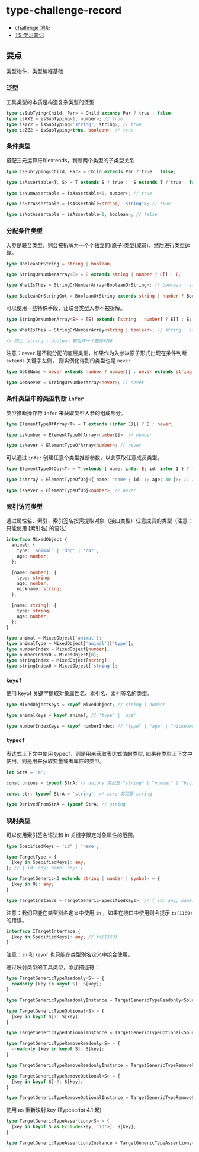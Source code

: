 # type-challenge-record

* [challenge 地址](https://github.com/type-challenges/type-challenges/blob/main/README.zh-CN.md)
* [TS 学习笔记](https://www.processon.com/view/link/62c14da31e085372914ec515)
## 要点

类型物件，类型编程基础

### 泛型

工具类型的本质是构造复杂类型的泛型

```ts
type isSubTying<Child, Par> = Child extends Par ? true : false;
type isXX2 = isSubTyping<1, number>; // true
type isYY2 = isSubTyping<'string', string>; // true
type isZZ2 = isSubTyping<true, boolean>; // true
```

### 条件类型

搭配三元运算符和extends，判断两个类型的子类型关系

```ts
type isSubTyping<Child, Par> = Child extends Par ? true : false;

type isAssertable<T, S> = T extends S ? true :  S extends T ? true : false;

type isNumAssertable = isAssertable<1, number>; // true

type isStrAssertable = isAssertable<string, 'string'>; // true

type isNotAssertable = isAssertable<1, boolean>; // false
```

### 分配条件类型

入参是联合类型，则会被拆解为一个个独立的(原子)类型(成员)，然后进行类型运算。

```ts
type BooleanOrString = string | boolean;

type StringOrNumberArray<E> = E extends string | number ? E[] : E;

type WhatIsThis = StringOrNumberArray<BooleanOrString>; // boolean | string[]

type BooleanOrStringGot = BooleanOrString extends string | number ? BooleanOrString[] : BooleanOrString; //  string | boolean
```

可以使用一些特殊手段，让联合类型入参不被拆解。

```ts
type StringOrNumberArray<E> = [E] extends [string | number] ? E[] : E;

type WhatIsThis = StringOrNumberArray<string | boolean>; // string | boolean

// 如上，string | boolean 被当作一个整体对待
```

注意：`never` 是不能分配的底层类型，如果作为入参以原子形式出现在条件判断 `extends` 关键字左侧，
则实例化得到的类型也是 `never`

```ts
type GetSNums = never extends number ? number[] : never extends string ? string[] : never; // number[];

type GetNever = StringOrNumberArray<never>; // never
```

### 条件类型中的类型判断 `infer`

类型推断操作符 `infer` 来获取类型入参的组成部分。

```ts
type ElementTypeOfArray<T> = T extends (infer E)[] ? E : never;

type isNumber = ElementTypeOfArray<number[]>; // number

type isNever = ElementTypeOfArray<number>; // never
```

可以通过 `infer` 创建任意个类型推断参数，以此获取任意成员类型。

```ts
type ElementTypeOfObj<T> = T extends { name: infer E; id: infer I } ? [E, I] : never;

type isArray = ElementTypeOfObj<{ name: 'name'; id: 1; age: 30 }>; // ['name', 1]

type isNever = ElementTypeOfObj<number>; // never
```

### 索引访问类型

通过属性名、索引、索引签名按需提取对象（接口类型）任意成员的类型（注意：只能使用 [索引名] 的语法）

```ts
interface MixedObject {
  animal: {
    type: 'animal' | 'dog' | 'cat';
    age: number;
  };

  [name: number]: {
    type: string;
    age: number;
    nickname: string;
  };

  [name: string]: {
    type: string;
    age: number;
  };
}

type animal = MixedObject['animal'];
type animalType = MixedObject['animal']['type'];
type numberIndex = MixedObject[number];
type numberIndex0 = MixedObject[0];
type stringIndex = MixedObject[string];
type stringIndex0 = MixedObject['string'];
```

### `keyof`

使用 keyof 关键字提取对象属性名、索引名、索引签名的类型。

```ts
type MixedObjectKeys = keyof MixedObject; // string | number

type animalKeys = keyof animal; // 'type' | 'age'

type numberIndexKeys = keyof numberIndex; // "type" | "age" | "nickname"
```

### `typeof`

表达式上下文中使用 typeof，则是用来获取表达式值的类型,
如果在类型上下文中使用，则是用来获取变量或者属性的类型。

```ts
let StrA = 'a';

const unions = typeof StrA; // unions 类型是 "string" | "number" | "bigint" | "boolean" | "symbol" | "undefined" | "object" | "function"

const str: typeof StrA = 'string'; // strs 类型是 string

type DerivedFromStrA = typeof StrA; // string
```

### 映射类型

可以使用索引签名语法和 in 关键字限定对象属性的范围。

```ts
type SpecifiedKeys = 'id' | 'name';

type TargetType = {
  [key in SpecifiedKeys]: any;
}; // { id: any; name: any; }

type TargetGeneric<O extends string | number | symbol> = {
  [key in O]: any;
}

type TargetInstance = TargetGeneric<SpecifiedKeys>; // { id: any; name: any; }
```

注意：我们只能在类型别名定义中使用 `in` ，如果在接口中使用则会提示 `ts(1169)` 的错误。

```ts
interface ITargetInterface {
  [key in SpecifiedKeys]: any; // ts(1169)
}
```

注意：`in` 和 `keyof` 也只能在类型别名定义中组合使用。

通过映射类型的工具类型，添加描述符：

```ts
type TargetGenericTypeReadonly<S> = {
  readonly [key in keyof S]: S[key];
}

type TargetGenericTypeReadonlyInstance = TargetGenericTypeReadonly<SourceInterface>; // { readonly id: number; readonly name?: string | undefined }

type TargetGenericTypeOptional<S> = {
  [key in keyof S]?: S[key];
}

type TargetGenericTypeOptionalInstance = TargetGenericTypeOptional<SourceInterface>; // { readonly id?: number; readonly name?: string | undefined }

type TargetGenericTypeRemoveReadonly<S> = {
  -readonly [key in keyof S]: S[key];
}

type TargetGenericTypeRemoveReadonlyInstance = TargetGenericTypeRemoveReadonly<SourceInterface>; // { id: number; name?: string | undefined }

type TargetGenericTypeRemoveOptional<S> = {
  [key in keyof S]-?: S[key];
}

type TargetGenericTypeRemoveOptionalInstance = TargetGenericTypeRemoveOptional<SourceInterface>; // { readonly id: number; name: string }
```

使用 as 重新映射 key (Typescript 4.1 起)

```ts
type TargetGenericTypeAssertiony<S> = {
  [key in keyof S as Exclude<key, 'id'>]: S[key];
}

type TargetGenericTypeAssertionyInstance = TargetGenericTypeAssertiony<SourceInterface>; // { name?: string | undefined; }
```
